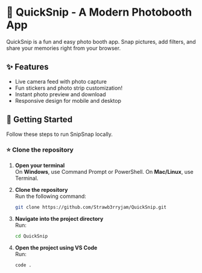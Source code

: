﻿# 📸 QuickSnip - A Modern Photobooth App

QuickSnip is a fun and easy photo booth app. Snap pictures, add filters, and share your memories right from your browser.


## ✨ Features

- Live camera feed with photo capture
- Fun stickers and photo strip customization!
- Instant photo preview and download
- Responsive design for mobile and desktop

## 🚀 Getting Started

Follow these steps to run SnipSnap locally.

### ⭐ Clone the repository

1. **Open your terminal**  
   On **Windows**, use Command Prompt or PowerShell. On **Mac/Linux**, use Terminal.

2. **Clone the repository**  
   Run the following command:
   ```bash
   git clone https://github.com/Strawb3rryjam/QuickSnip.git
   ```

3. **Navigate into the project directory**  
   Run:
   ```bash
   cd QuickSnip
   ```

4. **Open the project using VS Code**  
   Run:
   ```bash
   code .
   ```
